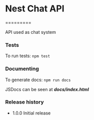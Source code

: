 # Nest Chat API

=========

API used as chat system

### Tests

  To run tests: `npm test`

### Documenting

To generate docs: `npm run docs`

JSDocs can be seen at **_docs/index.html_**

### Release history

* 1.0.0 Initial release